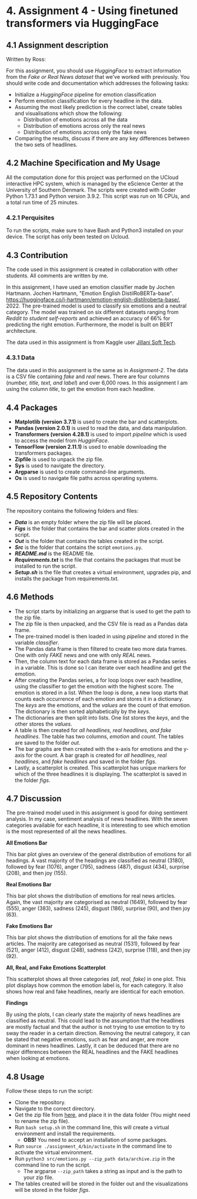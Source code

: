 # 4. Assignment 4 - Using finetuned transformers via HuggingFace
## 4.1 Assignment description
Written by Ross: 

For this assignment, you should use _HuggingFace_ to extract information from the _Fake or Real News dataset_ that we've worked with previously. You should write code and documentation which addresses the following tasks:
-	Initialize a _HuggingFace_ pipeline for emotion classification
-	Perform emotion classification for every headline in the data.
-	Assuming the most likely prediction is the correct label, create tables and visualisations which show the following:
    - Distribution of emotions across all the data
    - Distribution of emotions across only the real news
    - Distribution of emotions across only the fake news
-	Comparing the results, discuss if there are any key differences between the two sets of headlines.
## 4.2 Machine Specification and My Usage
All the computation done for this project was performed on the UCloud interactive HPC system, which is managed by the eScience Center at the University of Southern Denmark. The scripts were created with Coder Python 1.73.1 and Python version 3.9.2. This script was run on 16 CPUs, and a total run time of 25 minutes.
### 4.2.1 Perquisites
To run the scripts, make sure to have Bash and Python3 installed on your device. The script has only been tested on Ucloud.
## 4.3 Contribution
The code used in this assignment is created in collaboration with other students. All comments are written by me. 

In this assignment, I have used an emotion classifier made by Jochen Hartmann. Jochen Hartmann, "Emotion English DistilRoBERTa-base". https://huggingface.co/j-hartmann/emotion-english-distilroberta-base/, 2022. The pre-trained model is used to classify six emotions and a neutral category. The model was trained on six different datasets ranging from _Reddit to student self-reports_ and achieved an accuracy of 66% for predicting the right emotion. Furthermore, the model is built on BERT architecture. 

The data used in this assignment is from Kaggle user [Jillani Soft Tech](https://www.kaggle.com/datasets/jillanisofttech/fake-or-real-news). 
### 4.3.1 Data
The data used in this assignment is the same as in _Assignment-2_. The data is a CSV file containing _fake_ and _real_ news. There are four columns (_number, title, text, and label_) and over 6,000 rows. In this assignment I am using the column _title_, to get the emotion from each headline. 
## 4.4 Packages
-	**Matplotlib (version 3.7.1)** is used to create the bar and scatterplots.
-	**Pandas (version 2.0.1)** is used to read the data, and data manipulation.
-	**Transformers (version 4.28.1)** is used to import _pipeline_ which is used to access the model from _HugginFace_.
-	**TensorFlow (version 2.11.1)** is used to enable downloading the transformers packages.
-	**Zipfile** is used to unpack the zip file.
-	**Sys** is used to navigate the directory.
-	**Argparse** is used to create command-line arguments.
-	**Os** is used to navigate file paths across operating systems.

## 4.5 Repository Contents 
The repository contains the following folders and files:
-	***Data*** is an empty folder where the zip file will be placed.
-	***Figs*** is the folder that contains the bar and scatter plots created in the script.
-	***Out*** is the folder that contains the tables created in the script.
-	***Src*** is the folder that contains the script ``emotions.py``.
-	***README.md*** is the README file.
-	***Requirements.txt*** is the file that contains the packages that must be installed to run the script.
-	***Setup.sh*** is the file that creates a virtual environment, upgrades pip, and installs the package from requirements.txt.
## 4.6 Methods
-	The script starts by initializing an argparse that is used to get the path to the zip file. 
-	The zip file is then unpacked, and the CSV file is read as a Pandas data frame. 
-	The pre-trained model is then loaded in using _pipeline_ and stored in the variable _classifier_. 
-	The Pandas data frame is then filtered to create two more data frames. One with only _FAKE_ news and one with only _REAL_ news. 
-	Then, the column text for each data frame is stored as a Pandas series in a variable. This is done so I can iterate over each headline and get the emotion.
-	After creating the Pandas series, a for loop loops over each headline, using the classifier to get the emotion with the highest score. The emotion is stored in a list. When the loop is done, a new loop starts that counts each occurrence of each emotion and stores it in a dictionary. The _keys_ are the emotions, and the _values_ are the count of that emotion. The dictionary is then sorted alphabetically by the _keys_. 
-	The dictionaries are then split into lists. One list stores the _keys_, and the other stores the _values_.
-	A table is then created for _all headlines, real headlines, and fake headlines_. The table has two columns, _emotion_ and _count_. The tables are saved to the folder _out_. 
-	The bar graphs are then created with the x-axis for emotions and the y-axis for the count. A bar graph is created for _all headlines_, _real headlines_, and _fake headlines_ and saved in the folder _figs_.
-	Lastly, a scatterplot is created. This scatterplot has unique markers for which of the three headlines it is displaying. The scatterplot is saved in the folder _figs_.
## 4.7 Discussion
The pre-trained model used in this assignment is good for doing sentiment analysis. In my case, sentiment analysis of news headlines. With the seven categories available for each headline, it is interesting to see which emotion is the most represented of all the news headlines. 

**All Emotions Bar**

This bar plot gives an overview of the general distribution of emotions for all headings. A vast majority of the headings are classified as neutral (3180), followed by fear (1076), anger (795), sadness (487), disgust (434), surprise (208), and then joy (155).

**Real Emotions Bar**

This bar plot shows the distribution of emotions for real news articles. Again, the vast majority are categorised as neutral (1649), followed by fear (555), anger (383), sadness (245), disgust (186), surprise (90), and then joy (63).

**Fake Emotions Bar**

This bar plot shows the distribution of emotions for all the fake news articles. The majority are categorised as neutral (1531), followed by fear (521), anger (412), disgust (248), sadness (242), surprise (118), and then joy (92).

**All, Real, and Fake Emotions Scatterplot**

This scatterplot shows all three categories _(all, real, fake)_ in one plot. This plot displays how common the emotion label is, for each category. It also shows how real and fake headlines, nearly are identical for each emotion.

**Findings**

By using the plots, I can clearly state the majority of news headlines are classified as neutral. This could lead to the assumption that the headlines are mostly factual and that the author is not trying to use emotion to try to sway the reader in a certain direction. Removing the neutral category, it can be stated that negative emotions, such as fear and anger, are more dominant in news headlines. Lastly, it can be deduced that there are no major differences between the REAL headlines and the FAKE headlines when looking at emotions.

## 4.8 Usage
Follow these steps to run the script:
-	Clone the repository.
-	Navigate to the correct directory.
-	Get the zip file from [here](https://www.kaggle.com/datasets/jillanisofttech/fake-or-real-news), and place it in the data folder (You might need to rename the zip file).
-	Run ``bash setup.sh`` in the command line, this will create a virtual environment and install the requirements.
    - **OBS!** You need to accept an installation of some packages.
-	Run ``source ./assignment_4/bin/activate`` in the command line to activate the virtual environment.
-	Run ``python3 src/emotions.py --zip_path data/archive.zip`` in the command line to run the script.
    - The argparse ``--zip_path`` takes a string as input and is the path to your zip file.
-	The tables created will be stored in the folder out and the visualizations will be stored in the folder _figs_.
